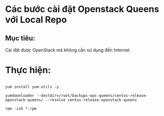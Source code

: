 # Các bước cài đặt Openstack Queens với Local Repo

## Mục tiêu:
Cài đặt được OpenStack mà không cần sử dụng đến Internet


# Thực hiện:
## 
```
yum install yum-utils -y
```

```
yumdownloader --destdir=/root/backups-ops-queens/centos-release-openstack-queens/ --resolve centos-release-openstack-queens
```

```
rpm -ivh *.rpm
```